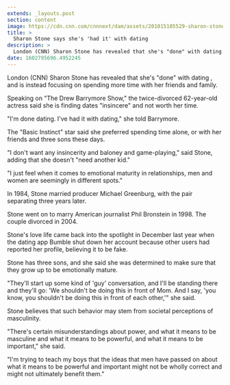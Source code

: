 ```yaml
--- 
extends: _layouts.post 
section: content 
image: https://cdn.cnn.com/cnnnext/dam/assets/201015105529-sharon-stone-file-super-tease.jpg 
title: > 
  Sharon Stone says she's 'had it' with dating 
description: > 
  London (CNN) Sharon Stone has revealed that she's "done" with dating , and is instead focusing on spending more time with her friends and family.The "Basic Instinct" star said she preferred spending time alone, or with her friends and three sons these days."I don't want any insincerity and baloney and game-playing," said Stone, adding that she doesn't "need another kid."In 1984, Stone married producer Michael Greenburg, with the pair separating three years later.Stone has three sons, and she said she was determined to make sure that they grow up to be emotionally mature. 
date: 1602795696.4952245 
--- 
```

London (CNN) Sharon Stone has revealed that she's "done" with dating , and is instead focusing on spending more time with her friends and family.

Speaking on "The Drew Barrymore Show," the twice-divorced 62-year-old actress said she is finding dates "insincere" and not worth her time.

"I'm done dating. I've had it with dating," she told Barrymore.

The "Basic Instinct" star said she preferred spending time alone, or with her friends and three sons these days.

"I don't want any insincerity and baloney and game-playing," said Stone, adding that she doesn't "need another kid."

"I just feel when it comes to emotional maturity in relationships, men and women are seemingly in different spots."

In 1984, Stone married producer Michael Greenburg, with the pair separating three years later.

Stone went on to marry American journalist Phil Bronstein in 1998. The couple divorced in 2004.

Stone's love life came back into the spotlight in December last year when the dating app Bumble shut down her account because other users had reported her profile, believing it to be fake.

Stone has three sons, and she said she was determined to make sure that they grow up to be emotionally mature.

"They'll start up some kind of 'guy' conversation, and I'll be standing there and they'll go: 'We shouldn't be doing this in front of Mom. And I say, 'you know, you shouldn't be doing this in front of each other,'" she said.

Stone believes that such behavior may stem from societal perceptions of masculinity.

"There's certain misunderstandings about power, and what it means to be masculine and what it means to be powerful, and what it means to be important," she said.

"I'm trying to teach my boys that the ideas that men have passed on about what it means to be powerful and important might not be wholly correct and might not ultimately benefit them."